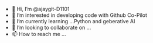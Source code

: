 - 👋 Hi, I’m @ajaygit-D1101
- 👀 I’m interested in developing code with Github Co-Pilot
- 🌱 I’m currently learning ...Python and geberative AI
- 💞️ I’m looking to collaborate on ...
- 📫 How to reach me ...

<!---
ajaygit-D1101/ajaygit-D1101 is a ✨ special ✨ repository because its `README.md` (this file) appears on your GitHub profile.
You can click the Preview link to take a look at your changes.
--->
